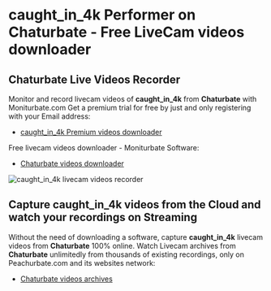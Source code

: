 # caught_in_4k Performer on Chaturbate - Free LiveCam videos downloader

## Chaturbate Live Videos Recorder

Monitor and record livecam videos of **caught_in_4k** from **Chaturbate** with Moniturbate.com
Get a premium trial for free by just and only registering with your Email address:
* [caught_in_4k Premium videos downloader](https://moniturbate.com/request-demo-licence-key.html)

Free livecam videos downloader - Moniturbate Software:
* [Chaturbate videos downloader](https://moniturbate.com/moniturbate-download-software.html)

![caught_in_4k livecam videos recorder](https://peachurnet.com/templates/moniturbate-software.png)


## Capture caught_in_4k videos from the Cloud and watch your recordings on Streaming

Without the need of downloading a software, capture **caught_in_4k** livecam videos from **Chaturbate** 100% online.
Watch Livecam archives from **Chaturbate** unlimitedly from thousands of existing recordings, only on Peachurbate.com and its websites network:
* [Chaturbate videos archives](https://peachurnet.com/)